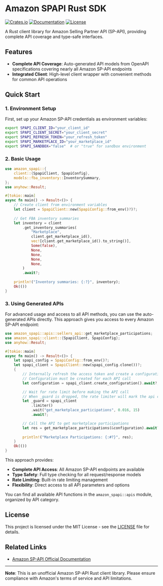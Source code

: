 # Amazon SPAPI Rust SDK

[![Crates.io](https://img.shields.io/crates/v/amazon-spapi)](https://crates.io/crates/amazon-spapi)
[![Documentation](https://docs.rs/amazon-spapi/badge.svg)](https://docs.rs/amazon-spapi)
[![License](https://img.shields.io/badge/license-MIT-blue.svg)](LICENSE)

A Rust client library for Amazon Selling Partner API (SP-API), providing complete API coverage and type-safe interfaces.

## Features

- **Complete API Coverage**: Auto-generated API models from OpenAPI specifications covering nearly all Amazon SP-API endpoints
- **Integrated Client**: High-level client wrapper with convenient methods for common API operations


## Quick Start

### 1. Environment Setup

First, set up your Amazon SP-API credentials as environment variables:

```bash
export SPAPI_CLIENT_ID="your_client_id"
export SPAPI_CLIENT_SECRET="your_client_secret"
export SPAPI_REFRESH_TOKEN="your_refresh_token"
export SPAPI_MARKETPLACE_ID="your_marketplace_id"
export SPAPI_SANDBOX="false"  # or "true" for sandbox environment
```

### 2. Basic Usage

```rust
use amazon_spapi::{
    client::{SpapiClient, SpapiConfig},
    models::fba_inventory::InventorySummary,
};
use anyhow::Result;

#[tokio::main]
async fn main() -> Result<()> {
    // Create client from environment variables
    let client = SpapiClient::new(SpapiConfig::from_env()?)?;
    
    // Get FBA inventory summaries
    let inventory = client
        .get_inventory_summaries(
            "Marketplace",
            client.get_marketplace_id(),
            vec![client.get_marketplace_id().to_string()],
            Some(false),
            None,
            None,
            None,
            None,
        )
        .await?;
    
    println!("Inventory summaries: {:?}", inventory);
    Ok(())
}
```

### 3. Using Generated APIs

For advanced usage and access to all API methods, you can use the auto-generated APIs directly. This approach gives you access to every Amazon SP-API endpoint:

```rust
use amazon_spapi::apis::sellers_api::get_marketplace_participations;
use amazon_spapi::client::{SpapiClient, SpapiConfig};
use anyhow::Result;

#[tokio::main]
async fn main() -> Result<()> {
    let spapi_config = SpapiConfig::from_env()?;
    let spapi_client = SpapiClient::new(spapi_config.clone())?;
    {
        // Internally refresh the access token and create a configuration
        // Configuration must be created for each API call
        let configuration = spapi_client.create_configuration().await?;

        // Wait for rate limit before making the API call
        // When _guard is dropped, the rate limiter will mark the api call as having received a response
        let _guard = spapi_client
            .limiter()
            .wait("get_marketplace_participations", 0.016, 15)
            .await?;

        // Call the API to get marketplace participations
        let res = get_marketplace_participations(&configuration).await?;
        
        println!("Marketplace Participations: {:#?}", res);
    }
    Ok(())
}
```

This approach provides:
- **Complete API Access**: All Amazon SP-API endpoints are available
- **Type Safety**: Full type checking for all request/response models
- **Rate Limiting**: Built-in rate limiting management
- **Flexibility**: Direct access to all API parameters and options

You can find all available API functions in the `amazon_spapi::apis` module, organized by API category.

## License

This project is licensed under the MIT License - see the [LICENSE](LICENSE) file for details.


## Related Links

- [Amazon SP-API Official Documentation](https://developer-docs.amazon.com/sp-api/)

---

**Note**: This is an unofficial Amazon SP-API Rust client library. Please ensure compliance with Amazon's terms of service and API limitations.
